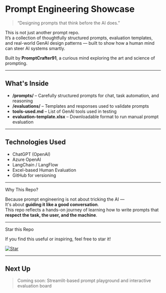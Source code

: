 
#  Prompt Engineering Showcase

> “Designing prompts that think before the AI does.”

This is not just another prompt repo.  
It’s a collection of thoughtfully structured prompts, evaluation templates, and real-world GenAI design patterns — built to show how a human mind can steer AI systems smartly.

Built by **PromptCrafter91**, a curious mind exploring the art and science of prompting.

---

## What's Inside

- **/prompts/** – Carefully structured prompts for chat, task automation, and reasoning
- **/evaluations/** – Templates and responses used to validate prompts
- **tools-used.md** – List of GenAI tools used in testing
- **evaluation-template.xlsx** – Downloadable format to run manual prompt evaluation

---

##  Technologies Used

- ChatGPT (OpenAI)
- Azure OpenAI
- LangChain / LangFlow
- Excel-based Human Evaluation
- GitHub for versioning

---

 Why This Repo?

Because prompt engineering is not about tricking the AI —  
It's about **guiding it like a good conversation**.  
This repo reflects a hands-on journey of learning how to write prompts that **respect the task, the user, and the machine**.

---

Star this Repo

If you find this useful or inspiring, feel free to star it!

[![Star](https://img.shields.io/github/stars/cas9118/prompt-engineering-showcase?style=social)](https://github.com/cas9118/prompt-engineering-showcase/stargazers)

---

## Next Up

> Coming soon: Streamlit-based prompt playground and interactive evaluation board 
